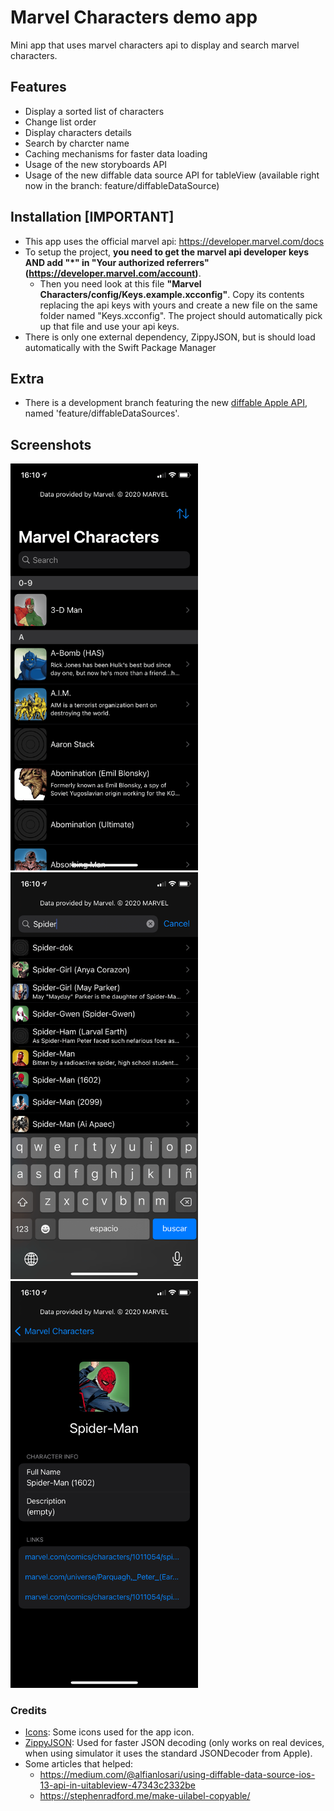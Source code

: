 # Marvel Characters demo app

Mini app that uses marvel characters api to display and search marvel characters.

## Features
- Display a sorted list of characters
- Change list order
- Display characters details
- Search by charcter name
- Caching mechanisms for faster data loading
- Usage of the new storyboards API
- Usage of the new diffable data source API for tableView (available right now in the branch: feature/diffableDataSource)

## Installation [IMPORTANT]

- This app uses the official marvel api: https://developer.marvel.com/docs
- To setup the project, **you need to get the marvel api developer keys AND add "\*" in "Your authorized referrers" (https://developer.marvel.com/account)**.
  - Then you need look at this file **"Marvel Characters/config/Keys.example.xcconfig"**. Copy its contents replacing the api keys with yours and create a new file on the same folder named "Keys.xcconfig". The project should automatically pick up that file and use your api keys.
- There is only one external dependency, ZippyJSON, but is should load automatically with the Swift Package Manager

## Extra

- There is a development branch featuring the new [diffable Apple API](https://developer.apple.com/documentation/uikit/uitableviewdiffabledatasource), named 'feature/diffableDataSources'.

## Screenshots

<p float="left">
  <img src="github/CharactersList.PNG" width="300">
  <img src="github/CharactersSearch.PNG" width="300">
  <img src="github/CharacterDetail.PNG" width="300">
</p>

### Credits
- [Icons](https://icons8.com/icon/pack/cinema/color): Some icons used for the app icon.
- [ZippyJSON](https://github.com/michaeleisel/ZippyJSON): Used for faster JSON decoding (only works on real devices, when using simulator it uses the standard JSONDecoder from Apple).
- Some articles that helped:
  - https://medium.com/@alfianlosari/using-diffable-data-source-ios-13-api-in-uitableview-47343c2332be
  - https://stephenradford.me/make-uilabel-copyable/

